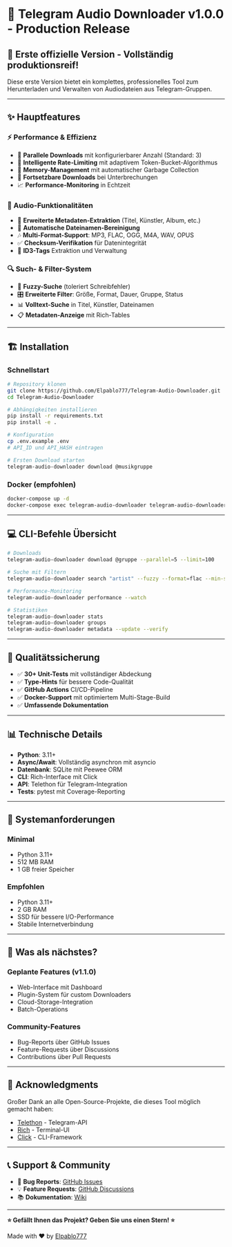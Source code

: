 # 🎉 Telegram Audio Downloader v1.0.0 - Production Release

## 🚀 **Erste offizielle Version - Vollständig produktionsreif!**

Diese erste Version bietet ein komplettes, professionelles Tool zum Herunterladen und Verwalten von Audiodateien aus Telegram-Gruppen.

---

## ✨ **Hauptfeatures**

### **⚡ Performance & Effizienz**
- 🚀 **Parallele Downloads** mit konfigurierbarer Anzahl (Standard: 3)
- 🎯 **Intelligente Rate-Limiting** mit adaptivem Token-Bucket-Algorithmus
- 🧠 **Memory-Management** mit automatischer Garbage Collection
- 🔄 **Fortsetzbare Downloads** bei Unterbrechungen
- 📈 **Performance-Monitoring** in Echtzeit

### **🎵 Audio-Funktionalitäten**
- 🎼 **Erweiterte Metadaten-Extraktion** (Titel, Künstler, Album, etc.)
- 🔧 **Automatische Dateinamen-Bereinigung**
- 🎶 **Multi-Format-Support**: MP3, FLAC, OGG, M4A, WAV, OPUS
- ✅ **Checksum-Verifikation** für Datenintegrität
- 📝 **ID3-Tags** Extraktion und Verwaltung

### **🔍 Such- & Filter-System**
- 🔎 **Fuzzy-Suche** (toleriert Schreibfehler)
- 🎛️ **Erweiterte Filter**: Größe, Format, Dauer, Gruppe, Status
- 📊 **Volltext-Suche** in Titel, Künstler, Dateinamen
- 📋 **Metadaten-Anzeige** mit Rich-Tables

---

## 🏗️ **Installation**

### **Schnellstart**
```bash
# Repository klonen
git clone https://github.com/Elpablo777/Telegram-Audio-Downloader.git
cd Telegram-Audio-Downloader

# Abhängigkeiten installieren
pip install -r requirements.txt
pip install -e .

# Konfiguration
cp .env.example .env
# API_ID und API_HASH eintragen

# Ersten Download starten
telegram-audio-downloader download @musikgruppe
```

### **Docker (empfohlen)**
```bash
docker-compose up -d
docker-compose exec telegram-audio-downloader telegram-audio-downloader download @gruppe
```

---

## 💻 **CLI-Befehle Übersicht**

```bash
# Downloads
telegram-audio-downloader download @gruppe --parallel=5 --limit=100

# Suche mit Filtern  
telegram-audio-downloader search "artist" --fuzzy --format=flac --min-size=10MB

# Performance-Monitoring
telegram-audio-downloader performance --watch

# Statistiken
telegram-audio-downloader stats
telegram-audio-downloader groups
telegram-audio-downloader metadata --update --verify
```

---

## 🧪 **Qualitätssicherung**

- ✅ **30+ Unit-Tests** mit vollständiger Abdeckung
- ✅ **Type-Hints** für bessere Code-Qualität
- ✅ **GitHub Actions** CI/CD-Pipeline
- ✅ **Docker-Support** mit optimiertem Multi-Stage-Build
- ✅ **Umfassende Dokumentation**

---

## 📊 **Technische Details**

- **Python**: 3.11+
- **Async/Await**: Vollständig asynchron mit asyncio
- **Datenbank**: SQLite mit Peewee ORM
- **CLI**: Rich-Interface mit Click
- **API**: Telethon für Telegram-Integration
- **Tests**: pytest mit Coverage-Reporting

---

## 🔧 **Systemanforderungen**

### **Minimal**
- Python 3.11+
- 512 MB RAM
- 1 GB freier Speicher

### **Empfohlen**
- Python 3.11+
- 2 GB RAM
- SSD für bessere I/O-Performance
- Stabile Internetverbindung

---

## 🚀 **Was als nächstes?**

### **Geplante Features (v1.1.0)**
- Web-Interface mit Dashboard
- Plugin-System für custom Downloaders
- Cloud-Storage-Integration
- Batch-Operations

### **Community-Features**
- Bug-Reports über GitHub Issues
- Feature-Requests über Discussions
- Contributions über Pull Requests

---

## 🙏 **Acknowledgments**

Großer Dank an alle Open-Source-Projekte, die dieses Tool möglich gemacht haben:
- [Telethon](https://github.com/LonamiWebs/Telethon) - Telegram-API
- [Rich](https://github.com/Textualize/rich) - Terminal-UI
- [Click](https://github.com/pallets/click) - CLI-Framework

---

## 📞 **Support & Community**

- 🐛 **Bug Reports**: [GitHub Issues](https://github.com/Elpablo777/Telegram-Audio-Downloader/issues)
- 💡 **Feature Requests**: [GitHub Discussions](https://github.com/Elpablo777/Telegram-Audio-Downloader/discussions)
- 📚 **Dokumentation**: [Wiki](https://github.com/Elpablo777/Telegram-Audio-Downloader/wiki)

---

**⭐ Gefällt Ihnen das Projekt? Geben Sie uns einen Stern! ⭐**

Made with ❤️ by [Elpablo777](https://github.com/Elpablo777)